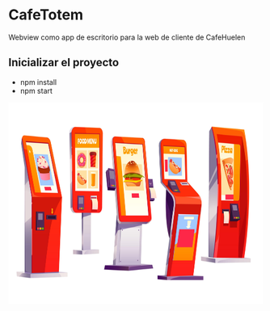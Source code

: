 # CafeTotem
Webview como app de escritorio para la web de cliente de CafeHuelen

## Inicializar el proyecto
- npm install
- npm start

<div>
    <!-- <img height="400px" width="400px" src="Documentos/ImgTotem.png"></img> -->
    <img height="400px" src="Documentos/totems.jpg"></img>
</div>
